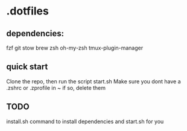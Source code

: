 # .dotfiles

## dependencies:

fzf
git
stow
brew
zsh
oh-my-zsh
tmux-plugin-manager

## quick start

Clone the repo, then run the script start.sh
Make sure you dont have a .zshrc or .zprofile in ~
if so, delete them

## TODO

install.sh command to install dependencies and start.sh for you
